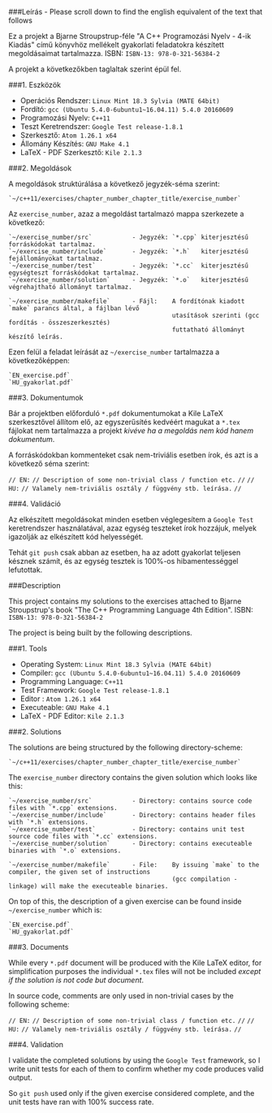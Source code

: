 ###Leírás - Please scroll down to find the english equivalent of the text that follows

Ez a projekt a Bjarne Stroupstrup-féle "A C++ Programozási Nyelv - 4-ik Kiadás" című könyvhöz
mellékelt gyakorlati feladatokra készített megoldásaimat tartalmazza.
ISBN: `ISBN-13: 978-0-321-56384-2`

A projekt a következőkben taglaltak szerint épül fel.

###1. Eszközök

  - Operációs Rendszer:     `Linux Mint 18.3 Sylvia (MATE 64bit)`
  - Fordító:                `gcc (Ubuntu 5.4.0-6ubuntu1~16.04.11) 5.4.0 20160609`
  - Programozási Nyelv:     `C++11`
  - Teszt Keretrendszer:    `Google Test release-1.8.1`
  - Szerkesztő:             `Atom 1.26.1 x64`
  - Állomány Készítés:      `GNU Make 4.1`
  - LaTeX - PDF Szerkesztő: `Kile 2.1.3`

###2. Megoldások

  A megoldások struktúrálása a következő jegyzék-séma szerint:

    `~/c++11/exercises/chapter_number_chapter_title/exercise_number`

  Az `exercise_number`, azaz a megoldást tartalmazó mappa szerkezete a következő:

    `~/exercise_number/src`           - Jegyzék: `*.cpp` kiterjesztésű forráskódokat tartalmaz.
    `~/exercise_number/include`       - Jegyzék: `*.h`   kiterjesztésű fejállományokat tartalmaz.
    `~/exercise_number/test`          - Jegyzék: `*.cc`  kiterjesztésű egységteszt forráskódokat tartalmaz.
    `~/exercise_number/solution`      - Jegyzék: `*.o`   kiterjesztésű végrehajtható állományt tartalmaz.

    `~/exercise_number/makefile`      - Fájl:    A fordítónak kiadott `make` parancs által, a fájlban lévő
                                                 utasítások szerinti (gcc fordítás - összeszerkesztés)
                                                 futtatható állományt készítő leírás.

  Ezen felül a feladat leírását az `~/exercise_number` tartalmazza a következőképpen:

    `EN_exercise.pdf`
    `HU_gyakorlat.pdf`

###3. Dokumentumok

Bár a projektben előforduló `*.pdf` dokumentumokat a Kile LaTeX szerkesztővel állítom elő,
az egyszerűsítés kedvéért magukat a `*.tex` fájlokat nem tartalmazza a projekt _kivéve ha a megoldás nem kód hanem dokumentum_.

A forráskódokban kommenteket csak nem-triviális esetben írok, és azt is a következő séma szerint:

  `// EN:`
  `// Description of some non-trivial class / function etc.`
  `//`
  `// HU:`
  `// Valamely nem-triviális osztály / függvény stb. leírása.`
  `//`

###4. Validáció

Az elkészített megoldásokat minden esetben véglegesítem a `Google Test` keretrendszer használatával,
azaz egység teszteket írok hozzájuk, melyek igazolják az elkészített kód helyességét.

Tehát `git push` csak abban az esetben, ha az adott gyakorlat teljesen késznek számít,
és az egység tesztek is 100%-os hibamentességgel lefutottak.

###Description

This project contains my solutions to the exercises attached to Bjarne Stroupstrup's book
"The C++ Programming Language 4th Edition".
ISBN: `ISBN-13: 978-0-321-56384-2`

The project is being built by the following descriptions.

###1. Tools

  - Operating System:      `Linux Mint 18.3 Sylvia (MATE 64bit)`
  - Compiler:              `gcc (Ubuntu 5.4.0-6ubuntu1~16.04.11) 5.4.0 20160609`
  - Programming Language:  `C++11`
  - Test Framework:        `Google Test release-1.8.1`
  - Editor   :             `Atom 1.26.1 x64`
  - Executeable:           `GNU Make 4.1`
  - LaTeX - PDF Editor:    `Kile 2.1.3`

###2. Solutions

  The solutions are being structured by the following directory-scheme:

    `~/c++11/exercises/chapter_number_chapter_title/exercise_number`

  The `exercise_number` directory contains the given solution which looks like this:  

    `~/exercise_number/src`           - Directory: contains source code files with `*.cpp` extensions.
    `~/exercise_number/include`       - Directory: contains header files with `*.h` extensions.
    `~/exercise_number/test`          - Directory: contains unit test source code files with `*.cc` extensions.
    `~/exercise_number/solution`      - Directory: contains executeable binaries with `*.o` extensions.

    `~/exercise_number/makefile`      - File:    By issuing `make` to the compiler, the given set of instructions
                                                 (gcc compilation - linkage) will make the executeable binaries.                                                 

  On top of this, the description of a given exercise can be found inside `~/exercise_number` which is:

    `EN_exercise.pdf`
    `HU_gyakorlat.pdf`

###3. Documents

While every `*.pdf` document will be produced with the Kile LaTeX editor, for simplification
purposes the individual `*.tex` files will not be included _except if the solution is not code but document_.

In source code, comments are only used in non-trivial cases by the following scheme:

  `// EN:`
  `// Description of some non-trivial class / function etc.`
  `//`
  `// HU:`
  `// Valamely nem-triviális osztály / függvény stb. leírása.`
  `//`

###4. Validation

I validate the completed solutions by using the `Google Test` framework,
so I write unit tests for each of them to confirm whether my code produces valid output.

So `git push` used only if the given exercise considered complete, and the unit tests
have ran with 100% success rate.
